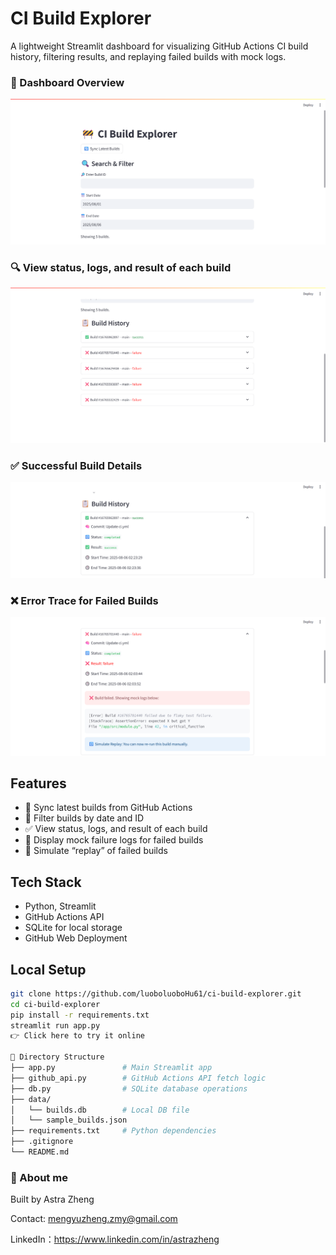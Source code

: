 # CI Build Explorer

A lightweight Streamlit dashboard for visualizing GitHub Actions CI build history, filtering results, and replaying failed builds with mock logs.

### 🏁 Dashboard Overview
![Overview](screenshots/overview.png)

### 🔍 View status, logs, and result of each build
![Filtering](screenshots/buildhistory.png)

### ✅ Successful Build Details
![Success Log](screenshots/success.png)

### ❌ Error Trace for Failed Builds
![Error Log](screenshots/failure.png)

## Features

- 🔄 Sync latest builds from GitHub Actions
- 📅 Filter builds by date and ID
- ✅ View status, logs, and result of each build
- 🧪 Display mock failure logs for failed builds
- 🐛 Simulate “replay” of failed builds

## Tech Stack

- Python, Streamlit
- GitHub Actions API
- SQLite for local storage
- GitHub Web Deployment

## Local Setup

```bash
git clone https://github.com/luoboluoboHu61/ci-build-explorer.git
cd ci-build-explorer
pip install -r requirements.txt
streamlit run app.py
👉 Click here to try it online

📁 Directory Structure
├── app.py               # Main Streamlit app
├── github_api.py        # GitHub Actions API fetch logic
├── db.py                # SQLite database operations
├── data/
│   └── builds.db        # Local DB file
│   └── sample_builds.json
├── requirements.txt     # Python dependencies
├── .gitignore
└── README.md
```
### 🏁 About me
Built by Astra Zheng

Contact: mengyuzheng.zmy@gmail.com

LinkedIn：https://www.linkedin.com/in/astrazheng
